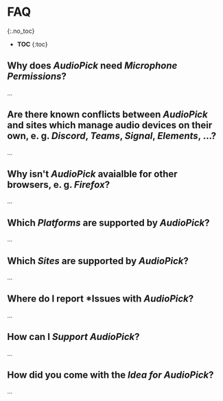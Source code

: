 # FAQ
{:.no_toc}

* **TOC**
{:toc}

## Why does *AudioPick* need *Microphone Permissions*?
...

## Are there known conflicts between *AudioPick* and sites which manage audio devices on their own, e. g. *Discord*, *Teams*, *Signal*, *Elements*, ...?
...

## Why isn't *AudioPick* avaialble for other browsers, e. g. *Firefox*?
...

## Which *Platforms* are supported by *AudioPick*?
...

## Which *Sites* are supported by *AudioPick*? 
...

## Where do I report *Issues with *AudioPick*?
...

## How can I *Support AudioPick*?
...

## How did you come with the *Idea for AudioPick*?
...
